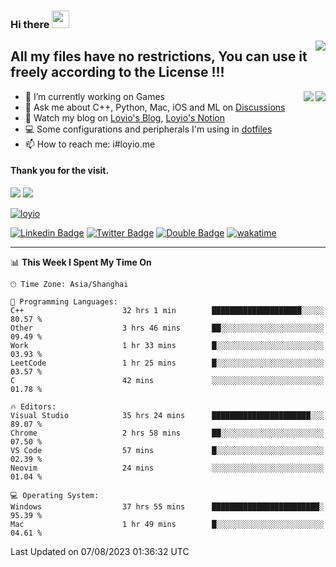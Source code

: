<h3 align="left">Hi there <img src="https://media.giphy.com/media/hvRJCLFzcasrR4ia7z/giphy.gif" width="28"></h3>
<a align="right" href="https://github.com/loyio/loyio/blob/master/STAR/README.md"><img align="right" src="https://img.shields.io/badge/LOYIO-STAR-green" /></a>

## All my files have no restrictions, You can use it freely according to the License !!!

<a href="https://github.com/loyio#gh-light-mode-only">
     <img align="right"  src="https://loy-readme.vercel.app/api/top-langs/?username=loyio&langs_count=6&hide=css,html,jupyter%20notebook" />
</a>

<a href="https://github.com/loyio#gh-dark-mode-only">
  <img align="right"  src="https://loy-readme.vercel.app/api/top-langs/?username=loyio&langs_count=6&theme=slateorange&hide=css,html,jupyter%20notebook" />
</a>



- 🔭 I’m currently working on Games
- 💬 Ask me about C++, Python, Mac, iOS and ML on [Discussions](https://github.com/loyio/blog/discussions)
- 📔 Watch my blog on [Loyio's Blog](https://loyio.me), [Loyio's Notion](https://loyio.notion.site/loyio/Loyio-s-Dashboard-2f56bd29222a445ea9d9e8802a1ac83b)
- 💻 Some configurations and peripherals I'm using in [dotfiles](https://github.com/loyio/dotfiles)
- 📫 How to reach me: i#loyio.me


#### Thank you for the visit.
<img src="http://profile-counter.glitch.me/loyio/count.svg" />

<img src="https://loy-readme.vercel.app/api?username=loyio&show_icons=true&hide=stars&include_all_commits=true&hide_title=true&theme=slateorange" />

     

[![loyio](https://github-profile-trophy.vercel.app/?username=loyio&theme=onedark&column=4)](https://github.com/loyio)

[![Linkedin Badge](https://img.shields.io/badge/-@loyio-0077b5?style=flat-square&logo=Linkedin&logoColor=white&labelColor=0077b5&link=https://www.linkedin.com/in/loyio-hex-363172158/)](https://www.linkedin.com/in/loyio-hex-363172158/)
[![Twitter Badge](https://img.shields.io/badge/-@loyiome-1ca0f1?style=flat-square&labelColor=1ca0f1&logo=twitter&logoColor=white&link=https://twitter.com/loyiome)](https://twitter.com/loyiome)
[![Double Badge](https://img.shields.io/badge/@loyio-007722?style=flat&logo=Douban&logoColor=white)](https://www.douban.com/people/susmote)
[![wakatime](https://wakatime.com/badge/user/c0ddc104-5a20-41d1-ab9a-c4d9ea20a4d9.svg)](https://wakatime.com/@c0ddc104-5a20-41d1-ab9a-c4d9ea20a4d9)

-------
<!--START_SECTION:waka-->
📊 **This Week I Spent My Time On** 

```text
🕑︎ Time Zone: Asia/Shanghai

💬 Programming Languages: 
C++                      32 hrs 1 min        ████████████████████░░░░░   80.57 % 
Other                    3 hrs 46 mins       ██░░░░░░░░░░░░░░░░░░░░░░░   09.49 % 
Work                     1 hr 33 mins        █░░░░░░░░░░░░░░░░░░░░░░░░   03.93 % 
LeetCode                 1 hr 25 mins        █░░░░░░░░░░░░░░░░░░░░░░░░   03.57 % 
C                        42 mins             ░░░░░░░░░░░░░░░░░░░░░░░░░   01.78 % 

🔥 Editors: 
Visual Studio            35 hrs 24 mins      ██████████████████████░░░   89.07 % 
Chrome                   2 hrs 58 mins       ██░░░░░░░░░░░░░░░░░░░░░░░   07.50 % 
VS Code                  57 mins             █░░░░░░░░░░░░░░░░░░░░░░░░   02.39 % 
Neovim                   24 mins             ░░░░░░░░░░░░░░░░░░░░░░░░░   01.04 % 

💻 Operating System: 
Windows                  37 hrs 55 mins      ████████████████████████░   95.39 % 
Mac                      1 hr 49 mins        █░░░░░░░░░░░░░░░░░░░░░░░░   04.61 % 
```


 Last Updated on 07/08/2023 01:36:32 UTC
<!--END_SECTION:waka-->
